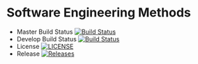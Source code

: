 # Software Engineering Methods

- Master Build Status [![Build Status](https://travis-ci.org/40338716/sem.svg?branch=master)](https://travis-ci.org/40338716/sem)
- Develop Build Status [![Build Status](https://travis-ci.org/40338716/sem.svg?branch=develop)](https://travis-ci.org/40338716/sem)
- License [![LICENSE](https://img.shields.io/github/license/40338716/sem.svg?style=flat-square)](https://github.com/40338716/sem/blob/master/LICENSE)
- Release [![Releases](https://img.shields.io/github/release/40338716/sem/all.svg?style=flat-square)](https://github.com/40338716/sem/releases)